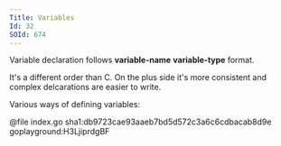 ```yaml
---
Title: Variables
Id: 32
SOId: 674
---
```

Variable declaration follows **variable-name** **variable-type** format.

It's a different order than C. On the plus side it's more consistent and complex delcarations are easier to write.

Various ways of defining variables:

@file index.go sha1:db9723cae93aaeb7bd5d572c3a6c6cdbacab8d9e goplayground:H3LjiprdgBF

